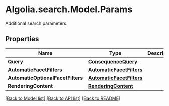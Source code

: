 # Algolia.search.Model.Params
Additional search parameters.

## Properties

Name | Type | Description | Notes
------------ | ------------- | ------------- | -------------
**Query** | [**ConsequenceQuery**](ConsequenceQuery.md) |  | [optional] 
**AutomaticFacetFilters** | [**AutomaticFacetFilters**](AutomaticFacetFilters.md) |  | [optional] 
**AutomaticOptionalFacetFilters** | [**AutomaticFacetFilters**](AutomaticFacetFilters.md) |  | [optional] 
**RenderingContent** | [**RenderingContent**](RenderingContent.md) |  | [optional] 

[[Back to Model list]](../README.md#documentation-for-models) [[Back to API list]](../README.md#documentation-for-api-endpoints) [[Back to README]](../README.md)

